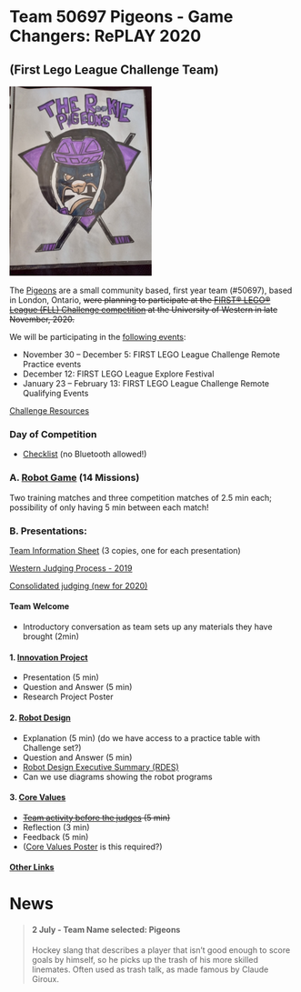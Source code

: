# Team 50697 Pigeons - Game Changers: RePLAY 2020
## (First Lego League Challenge Team)

![image](pigeon-logo.png)

The [Pigeons](https://fll-pigeons.github.io/gamechangers/) are a small community based, first year team (#50697), based in London, Ontario, ~~were planning to participate at the [FIRST® LEGO® League (FLL) Challenge competition](https://www.eng.uwo.ca/outreach/first-robotics/lego-league/) at the University of Western in late November, 2020.~~

We will be participating in the [following events](https://www.firstroboticscanada.org/covid-3/):

  * November 30 – December 5:  FIRST LEGO League Challenge Remote Practice events
  * December 12: FIRST LEGO League Explore Festival
  * January 23 – February 13: FIRST LEGO League Challenge Remote Qualifying Events

[Challenge Resources](challenge.md)

### Day of Competition
* [Checklist](checklistWestern2019.pdf) (no Bluetooth allowed!)

### A. [Robot Game](robotgame.md) (14 Missions)

Two training matches and three competition matches of 2.5 min each; possibility of only having 5 min between each match!

### B. Presentations:
[Team Information Sheet](TeamInfoSheet_FL005_Fillable.pdf) (3 copies, one for each presentation)

[Western Judging Process - 2019](CoachesDayPresentation2019_judging.pdf)

[Consolidated judging (new for 2020)](https://firstinspiresst01.blob.core.windows.net/first-game-changers/fll-challenge/Judging-Session-for-Teams.pdf)
#### Team Welcome
* Introductory conversation as team sets up any materials they have brought (2min)

#### 1. [Innovation Project](projet.md)
* Presentation (5 min)
* Question and Answer (5 min)
* Research Project Poster

#### 2. [Robot Design](robotDesign.md)
* Explanation (5 min) (do we have access to a practice table with Challenge set?)
* Question and Answer (5 min) 
* [Robot Design Executive Summary (RDES)](IO_RDES.pdf)
* Can we use diagrams showing the robot programs

#### 3. [Core Values](coreValues.md)
* ~~[Team activity before the judges](http://flltutorials.com/translations/en-us/CoreValues/CVJudging.pdf) (5 min)~~
* Reflection (3 min)
* Feedback (5 min)
* ([Core Values Poster](http://flltutorials.com/translations/en-us/CoreValues/CVPoster.pdf) is this required?)

#### [Other Links](links.md)

# News
> #### 2 July - Team Name selected: Pigeons
> Hockey slang that describes a player that isn’t good enough to score goals by himself, so he picks up the trash of his more skilled linemates. Often used as trash talk, as made famous by Claude Giroux.
